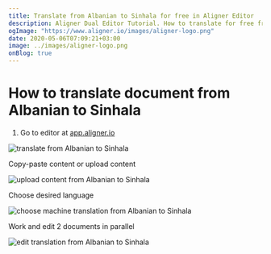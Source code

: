 ```yaml
---
title: Translate from Albanian to Sinhala for free in Aligner Editor
description: Aligner Dual Editor Tutorial. How to translate for free from Albanian to Sinhala. Aligner is multilingual document management platform. 
ogImage: "https://www.aligner.io/images/aligner-logo.png"
date: 2020-05-06T07:09:21+03:00
image: ../images/aligner-logo.png
onBlog: true
---
```


# How to translate document from Albanian to Sinhala

1. Go to editor at [app.aligner.io](https://app.aligner.io "Aligner App web page")

![translate from Albanian to Sinhala](../aligner-blank-editor.png "translate from Albanian to Sinhala")

Copy-paste content or upload content

![upload content from Albanian to Sinhala](../aligner-uploaded-document.png "upload content from Albanian to Sinhala")

Choose desired language

![choose machine translation from Albanian to Sinhala](../aligner-language-dropdown.png "choose machine translation from Albanian to Sinhala")

Work and edit 2 documents in parallel

![edit translation from Albanian to Sinhala](../aligner-double-sitded-editor.png "edit translation from Albanian to Sinhala")

